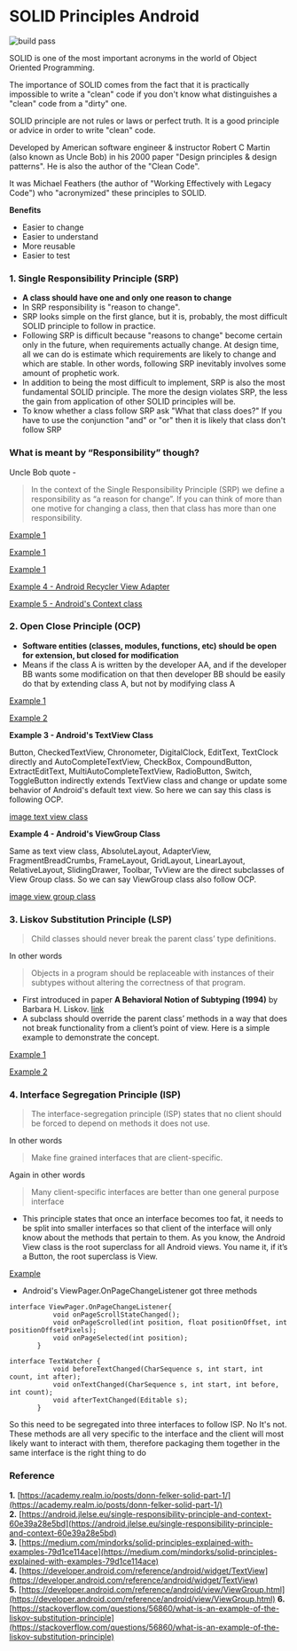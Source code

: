 # SOLID Principles Android

![build pass](https://travis-ci.org/brije111/SOLIDPrinciplesAndroid.svg?branch=master)


SOLID is one of the most important acronyms in the world of Object Oriented Programming.

The importance of SOLID comes from the fact that it is practically impossible to write a &quot;clean&quot; code if you don&#39;t know what distinguishes a &quot;clean&quot; code from a &quot;dirty&quot; one.

SOLID principle are not rules or laws or perfect truth. It is a good principle or advice in order to write &quot;clean&quot; code.

Developed by American software engineer &amp; instructor Robert C Martin (also known as Uncle Bob) in his 2000 paper &quot;Design principles &amp; design patterns&quot;. He is also the author of the &quot;Clean Code&quot;.

It was Michael Feathers (the author of &quot;Working Effectively with Legacy Code&quot;) who &quot;acronymized&quot; these principles to SOLID.

**Benefits**

- Easier to change
- Easier to understand
- More reusable
- Easier to test

### 1. Single Responsibility Principle (SRP)

- **A class should have one and only one reason to change**
- In SRP responsibility is &quot;reason to change&quot;.
- SRP looks simple on the first glance, but it is, probably, the most difficult SOLID principle to follow in practice.
- Following SRP is difficult because &quot;reasons to change&quot; become certain only in the future, when requirements actually change. At design time, all we can do is estimate which requirements are likely to change and which are stable. In other words, following SRP inevitably involves some amount of prophetic work.
- In addition to being the most difficult to implement, SRP is also the most fundamental SOLID principle. The more the design violates SRP, the less the gain from application of other SOLID principles will be.
- To know whether a class follow SRP ask &quot;What that class does?&quot; If you have to use the conjunction &quot;and&quot; or &quot;or&quot; then it is likely that class don&#39;t follow SRP

### What is meant by “Responsibility” though?
Uncle Bob quote - 
> In the context of the Single Responsibility Principle (SRP) we define a responsibility as “a reason for change”. If you can think of more than one motive for changing a class, then that class has more than one responsibility.

[Example 1](app/src/main/java/com/example/solidprinciplesandroid/srp/Employee.java)

[Example 1](app/src/main/java/com/example/solidprinciplesandroid/srp/ProductRepo.java)

[Example 1](app/src/main/java/com/example/solidprinciplesandroid/srp/Modem.java)

[Example 4 - Android Recycler View Adapter](app/src/main/java/com/example/solidprinciplesandroid/srp/RecyclerViewAdapter.java)

[Example 5 - Android's Context class](app/src/main/java/com/example/solidprinciplesandroid/lsp/TimeOfDayGreeting.java)

### 2. Open Close Principle (OCP)

- **Software entities (classes, modules, functions, etc) should be open for extension, but closed for modification**
- Means if the class A is written by the developer AA, and if the developer BB wants some modification on that then developer BB should be easily do that by extending class A, but not by modifying class A

[Example 1](app/src/main/java/com/example/solidprinciplesandroid/ocp/TimeOfDayGreeting.java)

[Example 2](app/src/main/java/com/example/solidprinciplesandroid/ocp/AreaManager.java)

**Example 3 - Android's TextView Class**

Button, CheckedTextView, Chronometer, DigitalClock, EditText, TextClock directly
and AutoCompleteTextView, CheckBox, CompoundButton, ExtractEditText, MultiAutoCompleteTextView, RadioButton, Switch, ToggleButton indirectly extends
TextView class and change or update some behavior of Android's default text view.
So here we can say this class is following OCP.

[image text view class](image/text_view_class.PNG)

**Example 4 - Android's ViewGroup Class**

Same as text view class, AbsoluteLayout, AdapterView<T extends Adapter>, FragmentBreadCrumbs, FrameLayout, GridLayout, LinearLayout, RelativeLayout, SlidingDrawer, Toolbar, TvView are the direct subclasses of View Group class. So we can say ViewGroup class also follow OCP.

[image view group class](image/view_group_class.PNG)

### 3. Liskov Substitution Principle (LSP)

>Child classes should never break the parent class’ type definitions.  

In other words

>Objects in a program should be replaceable with instances of their subtypes without altering the correctness of that program.

- First introduced in paper **A Behavioral Notion of Subtyping (1994)** by Barbara H. Liskov. [link](http://citeseerx.ist.psu.edu/viewdoc/summary?doi=10.1.1.39.1223)
- A subclass should override the parent class’ methods in a way that does not break functionality from a client’s point of view. Here is a simple example to demonstrate the concept.  

[Example 1](app/src/main/java/com/example/solidprinciplesandroid/lsp/LSP.java)

[Example 2](app/src/main/java/com/example/solidprinciplesandroid/lsp/AndroidExample.java)
 
### 4. Interface Segregation Principle (ISP)
 
 >The interface-segregation principle (ISP) states that no client should be forced to depend on methods it does not use.
 
 In other words
 
 > Make fine grained interfaces that are client-specific.
 
 Again in other words
 
 >Many client-specific interfaces are better than one general purpose interface
 
 - This principle states that once an interface becomes too fat, it needs to be split into smaller interfaces so that client of the interface will only know about the methods that pertain to them. As you know, the Android View class is the root superclass for all Android views. You name it, if it’s a Button, the root superclass is View.
 
 [Example](app/src/main/java/com/example/solidprinciplesandroid/isp/ISP.java)
 
 - Android's ViewPager.OnPageChangeListener got three methods
 ```
 interface ViewPager.OnPageChangeListener{
            void onPageScrollStateChanged();
            void onPageScrolled(int position, float positionOffset, int positionOffsetPixels);
            void onPageSelected(int position);
        }
 ```
 ```
 interface TextWatcher {
            void beforeTextChanged(CharSequence s, int start, int count, int after);
            void onTextChanged(CharSequence s, int start, int before, int count);
            void afterTextChanged(Editable s);
        }
 ```
 So this need to be segregated into three interfaces to follow ISP. No It's not. These methods are all very specific to the interface and the client will most likely want to interact with them, therefore packaging them together in the same interface is the right thing to do
 
 
### Reference
 
 **1.** [https://academy.realm.io/posts/donn-felker-solid-part-1/](https://academy.realm.io/posts/donn-felker-solid-part-1/)  
 **2.** [https://android.jlelse.eu/single-responsibility-principle-and-context-60e39a28e5bd](https://android.jlelse.eu/single-responsibility-principle-and-context-60e39a28e5bd)  
 **3.** [https://medium.com/mindorks/solid-principles-explained-with-examples-79d1ce114ace](https://medium.com/mindorks/solid-principles-explained-with-examples-79d1ce114ace)  
 **4.** [https://developer.android.com/reference/android/widget/TextView](https://developer.android.com/reference/android/widget/TextView)  
 **5.** [https://developer.android.com/reference/android/view/ViewGroup.html](https://developer.android.com/reference/android/view/ViewGroup.html)
 **6.** [https://stackoverflow.com/questions/56860/what-is-an-example-of-the-liskov-substitution-principle](https://stackoverflow.com/questions/56860/what-is-an-example-of-the-liskov-substitution-principle)
